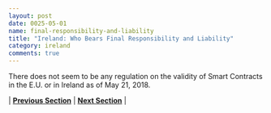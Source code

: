```yaml
---
layout: post
date: 0025-05-01
name: final-responsibility-and-liability
title: "Ireland: Who Bears Final Responsibility and Liability"
category: ireland
comments: true
---
```



There does not seem to be any regulation on the validity of Smart Contracts in the E.U. or in Ireland as of May 21, 2018.


| **[Previous Section]( https://neo-project.github.io/global-blockchain-compliance-hub//ireland/ireland-privacy-and-data-protection.html)** | **[Next Section]( https://neo-project.github.io/global-blockchain-compliance-hub//ireland/ireland-smart-contracts.html)** |

